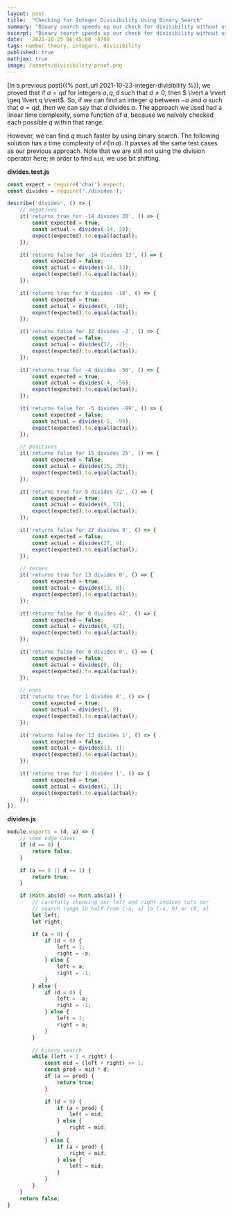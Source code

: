 ```yaml
---
layout: post
title:  "Checking for Integer Divisibility Using Binary Search"
summary: "Binary search speeds up our check for divisibility without using the division operator or the remainder operator"
excerpt: "Binary search speeds up our check for divisibility without using the division operator or the remainder operator"
date:   2021-10-25 06:45:00 -0700
tags: number theory, integers, divisibility
published: true
mathjax: true
image: /assets/divisibility-proof.png
---
```


[In a previous post]({% post_url 2021-10-23-integer-divisibility %}), we proved that if $a = qd$ for integers $a, q, d$ such that $d \neq 0$, then $ \lvert a \rvert \geq \lvert q \rvert$.  So, if we can find an integer $q$ between $-a$ and $a$ such that $a = qd$, then we can say that $d$ divides $a$.  The approach we used had a linear time complexity, some function of $a$, because we naïvely checked each possible $q$ within that range.

However, we can find $q$ much faster by using binary search.  The following solution has a time complexity of $\mathcal{O}(\ln a)$.  It passes all the same test cases as our previous approach. Note that we are still not using the division operator here; in order to find `mid`, we use bit shifting.

**divides.test.js**
```javascript
const expect = require('chai').expect;
const divides = require('./divides');

describe('divides', () => {
    // negatives
    it('returns true for -14 divides 28', () => {
        const expected = true;
        const actual = divides(-14, 28);
        expect(expected).to.equal(actual);
    });

    it('returns false for -14 divides 13', () => {
        const expected = false;
        const actual = divides(-14, 13);
        expect(expected).to.equal(actual);
    });

    it('returns true for 9 divides -18', () => {
        const expected = true;
        const actual = divides(9, -18);
        expect(expected).to.equal(actual);
    });

    it('returns false for 32 divides -2', () => {
        const expected = false;
        const actual = divides(32, -2);
        expect(expected).to.equal(actual);
    });

    it('returns true for -4 divides -56', () => {
        const expected = true;
        const actual = divides(-4, -56);
        expect(expected).to.equal(actual);
    });

    it('returns false for -5 divides -99', () => {
        const expected = false;
        const actual = divides(-5, -99);
        expect(expected).to.equal(actual);
    });

    // positives
    it('returns false for 15 divides 25', () => {
        const expected = false;
        const actual = divides(15, 25);
        expect(expected).to.equal(actual);
    });

    it('returns true for 9 divides 72', () => {
        const expected = true;
        const actual = divides(9, 72);
        expect(expected).to.equal(actual);
    });

    it('returns false for 27 divides 9', () => {
        const expected = false;
        const actual = divides(27, 9);
        expect(expected).to.equal(actual);
    });

    // zeroes
    it('returns true for 13 divides 0', () => {
        const expected = true;
        const actual = divides(13, 0);
        expect(expected).to.equal(actual);
    });

    it('returns false for 0 divides 42', () => {
        const expected = false;
        const actual = divides(0, 42);
        expect(expected).to.equal(actual);
    });

    it('returns false for 0 divides 0', () => {
        const expected = false;
        const actual = divides(0, 0);
        expect(expected).to.equal(actual);
    });

    // ones
    it('returns true for 1 divides 8', () => {
        const expected = true;
        const actual = divides(1, 8);
        expect(expected).to.equal(actual);
    });

    it('returns false for 13 divides 1', () => {
        const expected = false;
        const actual = divides(13, 1);
        expect(expected).to.equal(actual);
    });

    it('returns true for 1 divides 1', () => {
        const expected = true;
        const actual = divides(1, 1);
        expect(expected).to.equal(actual);
    });
});
```

**divides.js**
```javascript
module.exports = (d, a) => {
    // some edge cases
    if (d == 0) {
        return false;
    }

    if (a == 0 || d == 1) {
        return true;
    }

    if (Math.abs(d) <= Math.abs(a)) {
        // carefully choosing our left and right indices cuts our
        // search range in half from [-a, a] to [-a, 0) or (0, a]
        let left;
        let right;

        if (a < 0) {
            if (d < 0) {
                left = 1;
                right = -a;
            } else {
                left = a;
                right = -1;
            }
        } else {
            if (d < 0) {
                left = -a;
                right = -1;
            } else {
                left = 1;
                right = a;
            }
        }

        // binary search
        while (left + 1 < right) {
            const mid = (left + right) >> 1;
            const prod = mid * d;
            if (a == prod) {
                return true;
            }

            if (d < 0) {
                if (a < prod) {
                    left = mid;
                } else {
                    right = mid;
                }
            } else {
                if (a < prod) {
                    right = mid;
                } else {
                    left = mid;
                }
            }
        }
    }
    return false;
}
```